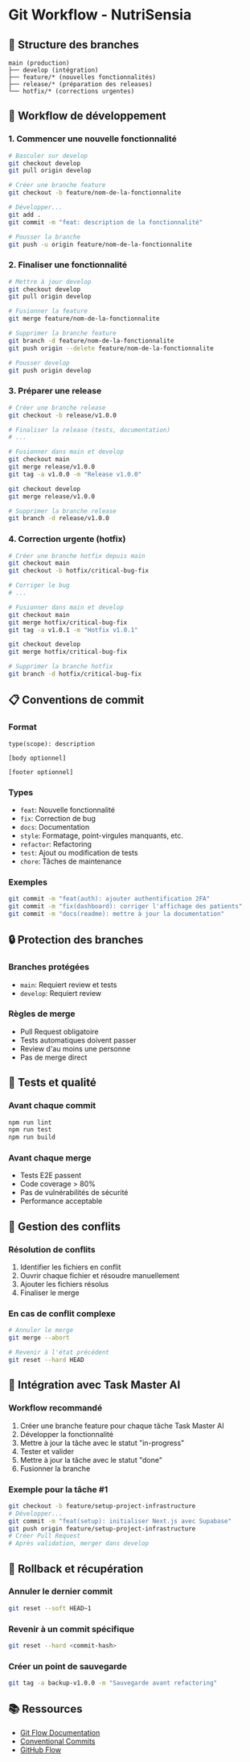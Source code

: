 # Git Workflow - NutriSensia

## 🌿 Structure des branches

```
main (production)
├── develop (intégration)
├── feature/* (nouvelles fonctionnalités)
├── release/* (préparation des releases)
└── hotfix/* (corrections urgentes)
```

## 🚀 Workflow de développement

### 1. Commencer une nouvelle fonctionnalité

```bash
# Basculer sur develop
git checkout develop
git pull origin develop

# Créer une branche feature
git checkout -b feature/nom-de-la-fonctionnalite

# Développer...
git add .
git commit -m "feat: description de la fonctionnalité"

# Pousser la branche
git push -u origin feature/nom-de-la-fonctionnalite
```

### 2. Finaliser une fonctionnalité

```bash
# Mettre à jour develop
git checkout develop
git pull origin develop

# Fusionner la feature
git merge feature/nom-de-la-fonctionnalite

# Supprimer la branche feature
git branch -d feature/nom-de-la-fonctionnalite
git push origin --delete feature/nom-de-la-fonctionnalite

# Pousser develop
git push origin develop
```

### 3. Préparer une release

```bash
# Créer une branche release
git checkout -b release/v1.0.0

# Finaliser la release (tests, documentation)
# ...

# Fusionner dans main et develop
git checkout main
git merge release/v1.0.0
git tag -a v1.0.0 -m "Release v1.0.0"

git checkout develop
git merge release/v1.0.0

# Supprimer la branche release
git branch -d release/v1.0.0
```

### 4. Correction urgente (hotfix)

```bash
# Créer une branche hotfix depuis main
git checkout main
git checkout -b hotfix/critical-bug-fix

# Corriger le bug
# ...

# Fusionner dans main et develop
git checkout main
git merge hotfix/critical-bug-fix
git tag -a v1.0.1 -m "Hotfix v1.0.1"

git checkout develop
git merge hotfix/critical-bug-fix

# Supprimer la branche hotfix
git branch -d hotfix/critical-bug-fix
```

## 📋 Conventions de commit

### Format

```
type(scope): description

[body optionnel]

[footer optionnel]
```

### Types

- `feat`: Nouvelle fonctionnalité
- `fix`: Correction de bug
- `docs`: Documentation
- `style`: Formatage, point-virgules manquants, etc.
- `refactor`: Refactoring
- `test`: Ajout ou modification de tests
- `chore`: Tâches de maintenance

### Exemples

```bash
git commit -m "feat(auth): ajouter authentification 2FA"
git commit -m "fix(dashboard): corriger l'affichage des patients"
git commit -m "docs(readme): mettre à jour la documentation"
```

## 🔒 Protection des branches

### Branches protégées

- `main`: Requiert review et tests
- `develop`: Requiert review

### Règles de merge

- Pull Request obligatoire
- Tests automatiques doivent passer
- Review d'au moins une personne
- Pas de merge direct

## 🧪 Tests et qualité

### Avant chaque commit

```bash
npm run lint
npm run test
npm run build
```

### Avant chaque merge

- Tests E2E passent
- Code coverage > 80%
- Pas de vulnérabilités de sécurité
- Performance acceptable

## 🚨 Gestion des conflits

### Résolution de conflits

1. Identifier les fichiers en conflit
2. Ouvrir chaque fichier et résoudre manuellement
3. Ajouter les fichiers résolus
4. Finaliser le merge

### En cas de conflit complexe

```bash
# Annuler le merge
git merge --abort

# Revenir à l'état précédent
git reset --hard HEAD
```

## 📱 Intégration avec Task Master AI

### Workflow recommandé

1. Créer une branche feature pour chaque tâche Task Master AI
2. Développer la fonctionnalité
3. Mettre à jour la tâche avec le statut "in-progress"
4. Tester et valider
5. Mettre à jour la tâche avec le statut "done"
6. Fusionner la branche

### Exemple pour la tâche #1

```bash
git checkout -b feature/setup-project-infrastructure
# Développer...
git commit -m "feat(setup): initialiser Next.js avec Supabase"
git push origin feature/setup-project-infrastructure
# Créer Pull Request
# Après validation, merger dans develop
```

## 🔄 Rollback et récupération

### Annuler le dernier commit

```bash
git reset --soft HEAD~1
```

### Revenir à un commit spécifique

```bash
git reset --hard <commit-hash>
```

### Créer un point de sauvegarde

```bash
git tag -a backup-v1.0.0 -m "Sauvegarde avant refactoring"
```

## 📚 Ressources

- [Git Flow Documentation](https://nvie.com/posts/a-successful-git-branching-model/)
- [Conventional Commits](https://www.conventionalcommits.org/)
- [GitHub Flow](https://guides.github.com/introduction/flow/)
